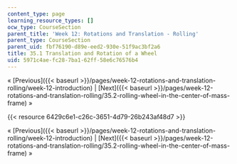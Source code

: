 ```yaml
---
content_type: page
learning_resource_types: []
ocw_type: CourseSection
parent_title: 'Week 12: Rotations and Translation - Rolling'
parent_type: CourseSection
parent_uid: fbf76190-d89e-eed2-930e-51f9ac3bf2a6
title: 35.1 Translation and Rotation of a Wheel
uid: 5971c4ae-fc28-7ba1-62ff-58e6c76576b4
---
```


« [Previous]({{< baseurl >}}/pages/week-12-rotations-and-translation-rolling/week-12-introduction) | [Next]({{< baseurl >}}/pages/week-12-rotations-and-translation-rolling/35.2-rolling-wheel-in-the-center-of-mass-frame) »

{{< resource 6429c6e1-c26c-3651-4d79-26b243af48d7 >}}

« [Previous]({{< baseurl >}}/pages/week-12-rotations-and-translation-rolling/week-12-introduction) | [Next]({{< baseurl >}}/pages/week-12-rotations-and-translation-rolling/35.2-rolling-wheel-in-the-center-of-mass-frame) »